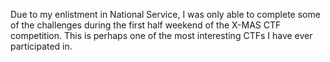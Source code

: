 Due to my enlistment in National Service, I was only able to complete some of the challenges during the first half weekend of the X-MAS CTF competition. This is perhaps one of the most interesting CTFs I have ever participated in.
